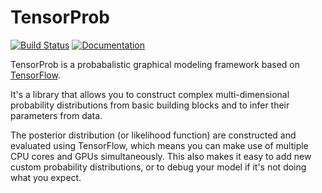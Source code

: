 # TensorProb

[![Build Status](https://travis-ci.org/ibab/tensorprob.svg?branch=master)](https://travis-ci.org/ibab/tensorprob)
[![Documentation](https://img.shields.io/badge/documentation-link-blue.svg)](https://ibab.github.io/tensorprob)

TensorProb is a probabalistic graphical modeling framework based on
[TensorFlow](https://github.com/tensorflow/tensorflow).

It's a library that allows you to construct complex multi-dimensional
probability distributions from basic building blocks and to infer their
parameters from data.

The posterior distribution (or likelihood function) are constructed and
evaluated using TensorFlow, which means you can make use of multiple CPU cores
and GPUs simultaneously. This also makes it easy to add new custom probability
distributions, or to debug your model if it's not doing what you expect.

